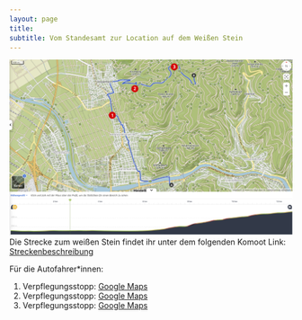 ```yaml
---
layout: page
title: 
subtitle: Vom Standesamt zur Location auf dem Weißen Stein
---
```


![de:hub.de-Projekt](/assets/img/strecke.png)
Die Strecke zum weißen Stein findet ihr unter dem folgenden Komoot Link: [Streckenbeschreibung](https://www.komoot.com/de-de/tour/1954814809?share_token=ae8AHNTyXelgbSSG81CS94ECY8C43x13sMlxIHSR6LLzubdctq&ref=wtd)


Für die Autofahrer*innen:
1. Verpflegungsstopp: [Google Maps](https://maps.app.goo.gl/MZzmmwgQcA6cCunL7)
2. Verpflegungsstopp: [Google Maps](https://maps.app.goo.gl/s6mA14UR2NaqAzYs7)
3. Verpflegungsstopp: [Google Maps](https://maps.app.goo.gl/7heiTiWyjruSgpQJ8)
